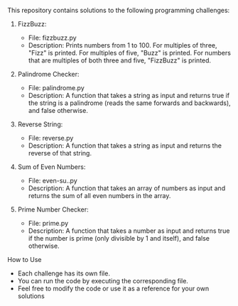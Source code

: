 This repository contains solutions to the following programming challenges:

1. FizzBuzz:
   - File: fizzbuzz.py
   - Description: Prints numbers from 1 to 100. For multiples of three, "Fizz" is printed. For multiples of five, "Buzz" is printed. For numbers that are multiples of both three and five, "FizzBuzz" is printed.

2. Palindrome Checker:
   - File: palindrome.py
   - Description: A function that takes a string as input and returns true if the string is a palindrome (reads the same forwards and backwards), and false otherwise.

3. Reverse String:
   - File: reverse.py
   - Description: A function that takes a string as input and returns the reverse of that string.

4. Sum of Even Numbers:
   - File: even-su..py
   - Description: A function that takes an array of numbers as input and returns the sum of all even numbers in the array.

5. Prime Number Checker:
   - File: prime.py
   - Description: A function that takes a number as input and returns true if the number is prime (only divisible by 1 and itself), and false otherwise.

How to Use
- Each challenge has its own file.
- You can run the code by executing the corresponding file.
- Feel free to modify the code or use it as a reference for your own solutions
